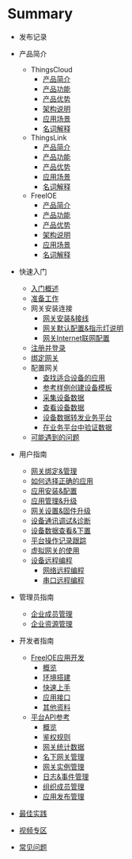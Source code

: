 # Summary

* 发布记录

* 产品简介
  * ThingsCloud
    * [产品简介](README.md)
    * [产品功能](README.md)
    * [产品优势](README.md)
    * [架构说明](README.md)
    * [应用场景](README.md)
    * [名词解释](README.md)
  * ThingsLink
    * [产品简介](README.md)
    * [产品功能](README.md)
    * [产品优势](README.md)
    * [应用场景](README.md)
    * [名词解释](README.md)
  * FreeIOE
    * [产品简介](README.md)
    * [产品功能](README.md)
    * [产品优势](README.md)
    * [架构说明](README.md)
    * [应用场景](README.md)
    * [名词解释](README.md)

* 快速入门
  * [入门概述](quick_start/README.md)
  * [准备工作](GUIDE.md)
  * 网关安装连接
    * [网关安装&接线](quick_start/Gate-installation.md)
    * [网关默认配置&指示灯说明](quick_start/Gate-indicator-light.md)
    * [网关Internet联网配置](quick_start/Gate-link-internet.md)
  * [注册并登录](GUIDE.md)
  * [绑定网关](GUIDE.md)
  * 配置网关
    * [查找适合设备的应用](GUIDE.md)
    * [参考样例创建设备模板](GUIDE.md)
    * [采集设备数据](GUIDE.md)
    * [查看设备数据](GUIDE.md)
    * [设备数据转发业务平台](GUIDE.md)
    * [在业务平台中验证数据](GUIDE.md)
  * [可能遇到的问题](GUIDE.md)

* 用户指南
  * [网关绑定&管理](user_guide/GUIDE.md)
  * [如何选择正确的应用](GUIDE.md)
  * [应用安装&配置](GUIDE.md)
  * [应用管理&升级](GUIDE.md)
  * [网关设置&固件升级](GUIDE.md)
  * [设备通讯调试&诊断](GUIDE.md)
  * [设备数据查看&下置](GUIDE.md)
  * [平台操作记录跟踪](GUIDE.md)
  * [虚拟网关的使用](GUIDE.md)
  * [设备远程编程](GUIDE.md)
    * [网络远程编程](GUIDE.md)
    * [串口远程编程](GUIDE.md)

* 管理员指南
  * [企业成员管理](admin_guide/GUIDE.md)
  * [企业资源管理](GUIDE.md)

* 开发者指南
  * [FreeIOE应用开发](GUIDE.md)
    * [概览](developer_guide/GUIDE.md)
    * [环境搭建](GUIDE.md)
    * [快速上手](GUIDE.md)
    * [应用接口](GUIDE.md)
    * [其他资料](GUIDE.md)
  * [平台API参考](GUIDE.md)
    * [概览](GUIDE.md)
    * [鉴权规则](GUIDE.md)
    * [网关统计数据](GUIDE.md)
    * [名下网关管理](GUIDE.md)
    * [网关实例管理](GUIDE.md)
    * [日志&事件管理](GUIDE.md)
    * [组织成员管理](GUIDE.md)
    * [应用发布管理](GUIDE.md)


* [最佳实践](PRACTICE.md)

* [视频专区](PRACTICE.md)

* [常见问题](FAQ.md)